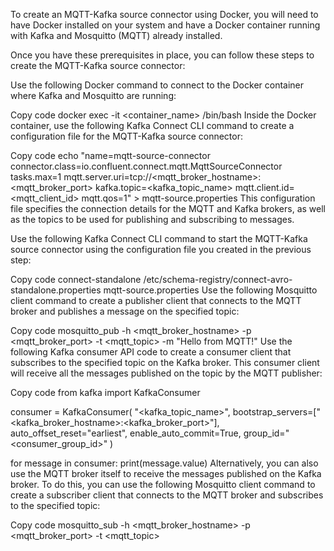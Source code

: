 To create an MQTT-Kafka source connector using Docker, you will need to have Docker installed on your system and have a Docker container running with Kafka and Mosquitto (MQTT) already installed.

Once you have these prerequisites in place, you can follow these steps to create the MQTT-Kafka source connector:

Use the following Docker command to connect to the Docker container where Kafka and Mosquitto are running:

Copy code
docker exec -it <container_name> /bin/bash
Inside the Docker container, use the following Kafka Connect CLI command to create a configuration file for the MQTT-Kafka source connector:

Copy code
echo "name=mqtt-source-connector
connector.class=io.confluent.connect.mqtt.MqttSourceConnector
tasks.max=1
mqtt.server.uri=tcp://<mqtt_broker_hostname>:<mqtt_broker_port>
kafka.topic=<kafka_topic_name>
mqtt.client.id=<mqtt_client_id>
mqtt.qos=1" > mqtt-source.properties
This configuration file specifies the connection details for the MQTT and Kafka brokers, as well as the topics to be used for publishing and subscribing to messages.

Use the following Kafka Connect CLI command to start the MQTT-Kafka source connector using the configuration file you created in the previous step:

Copy code
connect-standalone /etc/schema-registry/connect-avro-standalone.properties mqtt-source.properties
Use the following Mosquitto client command to create a publisher client that connects to the MQTT broker and publishes a message on the specified topic:

Copy code
mosquitto_pub -h <mqtt_broker_hostname> -p <mqtt_broker_port> -t <mqtt_topic> -m "Hello from MQTT!"
Use the following Kafka consumer API code to create a consumer client that subscribes to the specified topic on the Kafka broker. This consumer client will receive all the messages published on the topic by the MQTT publisher:

Copy code
from kafka import KafkaConsumer

consumer = KafkaConsumer(
    "<kafka_topic_name>",
    bootstrap_servers=["<kafka_broker_hostname>:<kafka_broker_port>"],
    auto_offset_reset="earliest",
    enable_auto_commit=True,
    group_id="<consumer_group_id>"
)

for message in consumer:
    print(message.value)
Alternatively, you can also use the MQTT broker itself to receive the messages published on the Kafka broker. To do this, you can use the following Mosquitto client command to create a subscriber client that connects to the MQTT broker and subscribes to the specified topic:

Copy code
mosquitto_sub -h <mqtt_broker_hostname> -p <mqtt_broker_port> -t <mqtt_topic>